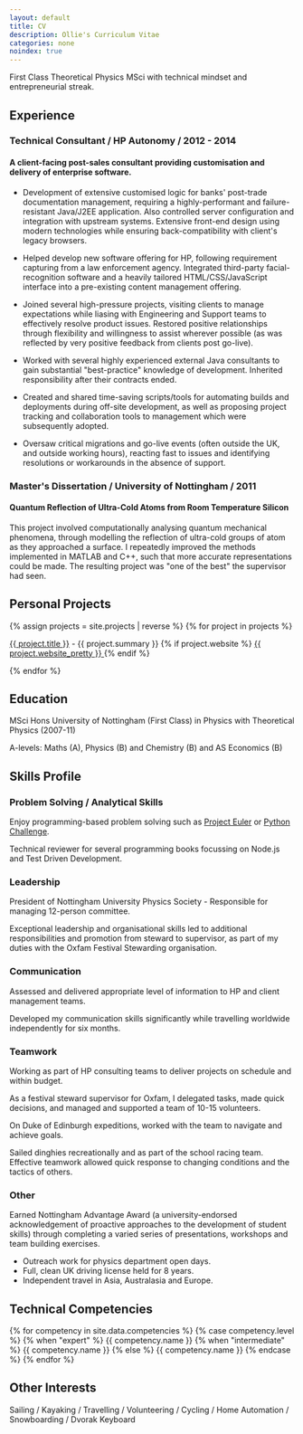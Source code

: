 ```yaml
---
layout: default
title: CV
description: Ollie's Curriculum Vitae
categories: none
noindex: true
---
```


<p class="centered">
  First Class Theoretical Physics MSci with technical mindset and entrepreneurial streak.
</p>

## Experience

### Technical&nbsp;Consultant / HP&nbsp;Autonomy / 2012&nbsp;-&nbsp;2014

#### A client-facing post-sales consultant providing customisation and delivery of enterprise software.

- Development of extensive customised logic for banks' post-trade documentation management, requiring a highly-performant and failure-resistant Java/J2EE application. Also controlled server configuration and integration with upstream systems. Extensive front-end design using modern technologies while ensuring back-compatibility with client's legacy browsers.

- Helped develop new software offering for HP, following requirement capturing from a law enforcement agency. Integrated third-party facial-recognition software and a heavily tailored HTML/CSS/JavaScript interface into a pre-existing content management offering.

- Joined several high-pressure projects, visiting clients to manage expectations while liasing with Engineering and Support teams to effectively resolve product issues. Restored positive relationships through flexibility and willingness to assist wherever possible (as was reflected by very positive feedback from clients post go-live).

- Worked with several highly experienced external Java consultants to gain substantial "best-practice" knowledge of development. Inherited responsibility after their contracts ended.

- Created and shared time-saving scripts/tools for automating builds and deployments during off-site development, as well as proposing project tracking and collaboration tools to management which were subsequently adopted.

- Oversaw critical migrations and go-live events (often outside the UK, and outside working hours), reacting fast to issues and identifying resolutions or workarounds in the absence of support.

### Master's&nbsp;Dissertation / University&nbsp;of&nbsp;Nottingham / 2011

#### Quantum Reflection of Ultra-Cold Atoms from Room Temperature Silicon

This project involved computationally analysing quantum mechanical phenomena, through modelling the reflection of ultra-cold groups of atom as they approached a surface. I repeatedly improved the methods implemented in MATLAB and C++, such that more accurate representations could be made. The resulting project was "one of the best" the supervisor had seen.

## Personal Projects

{% assign projects = site.projects | reverse %}
{% for project in projects %}
  <p>
    <a href="{{ project.url }}">{{ project.title }}</a>
    -
    {{ project.summary }}
    {% if project.website %}
      <a href="{{ project.website }}">
        {{ project.website_pretty }}
      </a>
    {% endif %}
  </p>
{% endfor %}

## Education

MSci Hons University of Nottingham (First&nbsp;Class) in Physics with Theoretical Physics (2007-11)

A-levels: Maths&nbsp;(A), Physics&nbsp;(B) and Chemistry&nbsp;(B) and AS&nbsp;Economics&nbsp;(B)

## Skills Profile

### Problem Solving / Analytical Skills

Enjoy programming-based problem solving such as
<a class="printable" href="http://projecteuler.net/">Project Euler</a>
or
<a class="printable" href="http://pythonchallenge.com/">Python Challenge</a>.

Technical reviewer for several programming books focussing on Node.js and Test Driven Development.

### Leadership

President of Nottingham University Physics Society - Responsible for managing 12-person committee.

Exceptional leadership and organisational skills led to additional responsibilities and promotion from steward to supervisor, as part of my duties with the Oxfam Festival Stewarding organisation.

### Communication

Assessed and delivered appropriate level of information to HP and client management teams.

Developed my communication skills significantly while travelling worldwide independently for six months.

<!--
Fielded phone calls and emails in response to a multitude of issues as a Volunteer for Nottingham University Nightline - a listening, emotional support and information service run by students for students.
-->

### Teamwork

Working as part of HP consulting teams to deliver projects on schedule and within budget.

As a festival steward supervisor for Oxfam, I delegated tasks, made quick decisions, and managed and supported a team of 10-15 volunteers.

On Duke of Edinburgh expeditions, worked with the team to navigate and achieve goals.

Sailed dinghies recreationally and as part of the school racing team. Effective teamwork allowed quick response to changing conditions and the tactics of others.

### Other

Earned Nottingham Advantage Award (a university-endorsed acknowledgement of proactive approaches to the development of student skills) through completing a varied series of presentations, workshops and team building exercises.

- Outreach work for physics department open days.
- Full, clean UK driving license held for 8 years.
- Independent travel in Asia, Australasia and Europe.

## Technical Competencies

<div class="skill-set">
  {% for competency in site.data.competencies %}
    {% case competency.level %}
    {% when "expert" %}
      <span class="skill skill-expert"><i class="fa fa-star"></i> {{ competency.name }}</span>
    {% when "intermediate" %}
      <span class="skill skill-intermediate"><i class="fa fa-star-half-full"></i> {{ competency.name }}</span>
    {% else %}
      <span class="skill skill-beginner"><i class="fa fa-star-o"></i> {{ competency.name }}</span>
    {% endcase %}
  {% endfor %}
</div>

## Other Interests

Sailing /
Kayaking /
Travelling /
Volunteering /
Cycling /
Home Automation /
Snowboarding /
Dvorak Keyboard

